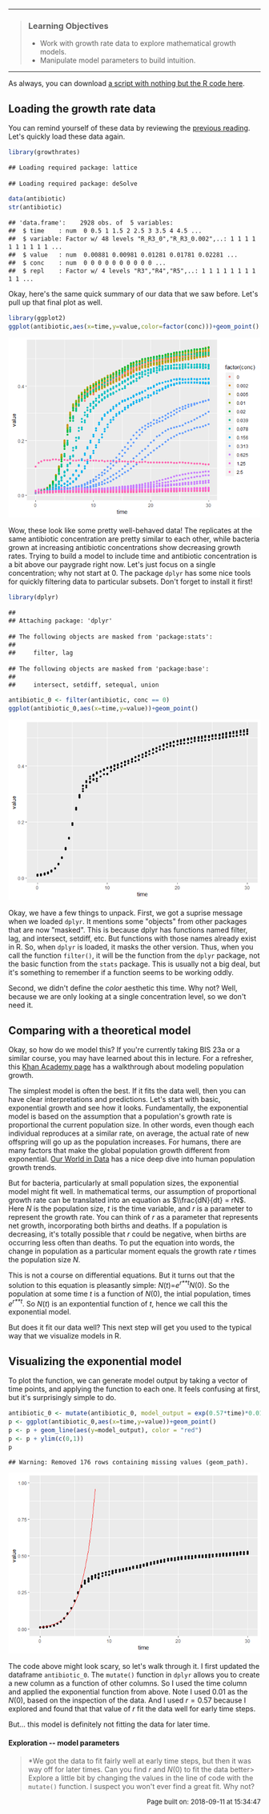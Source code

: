 ------------------------------------------------------------------------

> ### Learning Objectives
>
> -   Work with growth rate data to explore mathematical growth models.
> -   Manipulate model parameters to build intuition.

------------------------------------------------------------------------

As always, you can download [a script with nothing but the R code here](../scripts/E-02-growth-rate-models.R).

Loading the growth rate data
----------------------------

You can remind yourself of these data by reviewing the [previous reading](../readings/E-01-growth-rates). Let's quickly load these data again.

``` r
library(growthrates)
```

    ## Loading required package: lattice

    ## Loading required package: deSolve

``` r
data(antibiotic)
str(antibiotic)
```

    ## 'data.frame':    2928 obs. of  5 variables:
    ##  $ time    : num  0 0.5 1 1.5 2 2.5 3 3.5 4 4.5 ...
    ##  $ variable: Factor w/ 48 levels "R_R3_0","R_R3_0.002",..: 1 1 1 1 1 1 1 1 1 1 ...
    ##  $ value   : num  0.00881 0.00981 0.01281 0.01781 0.02281 ...
    ##  $ conc    : num  0 0 0 0 0 0 0 0 0 0 ...
    ##  $ repl    : Factor w/ 4 levels "R3","R4","R5",..: 1 1 1 1 1 1 1 1 1 1 ...

Okay, here's the same quick summary of our data that we saw before. Let's pull up that final plot as well.

``` r
library(ggplot2)
ggplot(antibiotic,aes(x=time,y=value,color=factor(conc)))+geom_point()
```

![figure](E-02-growth-rate-models_files/figure-markdown_github/unnamed-chunk-3-1.png)

Wow, these look like some pretty well-behaved data! The replicates at the same antibiotic concentration are pretty similar to each other, while bacteria grown at increasing antibiotic concentrations show decreasing growth rates. Trying to build a model to include time and antibiotic concentration is a bit above our paygrade right now. Let's just focus on a single concentration; why not start at 0. The package `dplyr` has some nice tools for quickly filtering data to particular subsets. Don't forget to install it first!

``` r
library(dplyr)
```

    ## 
    ## Attaching package: 'dplyr'

    ## The following objects are masked from 'package:stats':
    ## 
    ##     filter, lag

    ## The following objects are masked from 'package:base':
    ## 
    ##     intersect, setdiff, setequal, union

``` r
antibiotic_0 <- filter(antibiotic, conc == 0)
ggplot(antibiotic_0,aes(x=time,y=value))+geom_point()
```

![figure](E-02-growth-rate-models_files/figure-markdown_github/unnamed-chunk-4-1.png)

Okay, we have a few things to unpack. First, we got a suprise message when we loaded `dplyr`. It mentions some "objects" from other packages that are now "masked". This is because dplyr has functions named filter, lag, and intersect, setdiff, etc. But functions with those names already exist in R. So, when `dplyr` is loaded, it masks the other version. Thus, when you call the function `filter()`, it will be the function from the `dplyr` package, not the basic function from the `stats` package. This is usually not a big deal, but it's something to remember if a function seems to be working oddly.

Second, we didn't define the *color* aesthetic this time. Why not? Well, because we are only looking at a single concentration level, so we don't need it.

Comparing with a theoretical model
----------------------------------

Okay, so how do we model this? If you're currently taking BIS 23a or a similar course, you may have learned about this in lecture. For a refresher, this [Khan Academy page](https://www.khanacademy.org/science/biology/ecology/population-growth-and-regulation/a/exponential-logistic-growth) has a walkthrough about modeling population growth.

The simplest model is often the best. If it fits the data well, then you can have clear interpretations and predictions. Let's start with basic, exponential growth and see how it looks. Fundamentally, the exponential model is based on the assumption that a population's growth rate is proportional the current population size. In other words, even though each individual reproduces at a similar rate, on average, the actual rate of new offspring will go up as the population increases. For humans, there are many factors that make the global population growth different from exponential.
[Our World in Data](https://ourworldindata.org/world-population-growth) has a nice deep dive into human population growth trends.

But for bacteria, particularly at small population sizes, the exponential model might fit well. In mathematical terms, our assumption of proportional growth rate can be translated into an equation as $\\frac{dN}{dt} = rN$. Here *N* is the population size, *t* is the time variable, and *r* is a parameter to represent the growth rate. You can think of *r* as a parameter that represents net growth, incorporating both births and deaths. If a population is decreasing, it's totally possible that *r* could be negative, when births are occurring less often than deaths. To put the equation into words, the change in population as a particular moment equals the growth rate *r* times the population size *N*.

This is not a course on differential equations. But it turns out that the solution to this equation is pleasantly simple: *N*(*t*)=*e*<sup>*r**t*</sup>*N*(0). So the population at some time *t* is a function of *N*(0), the intial population, times *e*<sup>*r**t*</sup>. So *N*(*t*) is an expontential function of *t*, hence we call this the exponential model.

But does it fit our data well? This next step will get you used to the typical way that we visualize models in R.

Visualizing the exponential model
---------------------------------

To plot the function, we can generate model output by taking a vector of time points, and applying the function to each one. It feels confusing at first, but it's surprisingly simple to do.

``` r
antibiotic_0 <- mutate(antibiotic_0, model_output = exp(0.57*time)*0.01)
p <- ggplot(antibiotic_0,aes(x=time,y=value))+geom_point()
p <- p + geom_line(aes(y=model_output), color = "red")
p <- p + ylim(c(0,1))
p
```

    ## Warning: Removed 176 rows containing missing values (geom_path).

![figure](E-02-growth-rate-models_files/figure-markdown_github/unnamed-chunk-5-1.png)

The code above might look scary, so let's walk through it. I first updated the dataframe `antibiotic_0`. The `mutate()` function in `dplyr` allows you to create a new column as a function of other columns. So I used the time column and applied the exponential function from above. Note I used 0.01 as the *N*(0), based on the inspection of the data. And I used *r* = 0.57 because I explored and found that that value of *r* fit the data well for early time steps.

But... this model is definitely not fitting the data for later time.

#### Exploration -- model parameters

> \*We got the data to fit fairly well at early time steps, but then it was way off for later times. Can you find *r* and *N*(0) to fit the data better&gt; Explore a little bit by changing the values in the line of code with the `mutate()` function. I suspect you won't ever find a great fit. Why not?

<p style="text-align: right; font-size: small;">
Page built on: 2018-09-11 at 15:34:47
</p>
